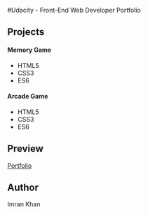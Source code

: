 #Udacity - Front-End Web Developer Portfolio

## Projects

#### Memory Game
* HTML5
* CSS3
* ES6

#### Arcade Game
* HTML5
* CSS3
* ES6

## Preview
[Portfolio](http://personal-portfolio-imrankhan-fe.bitballoon.com/)

## Author
Imran Khan
